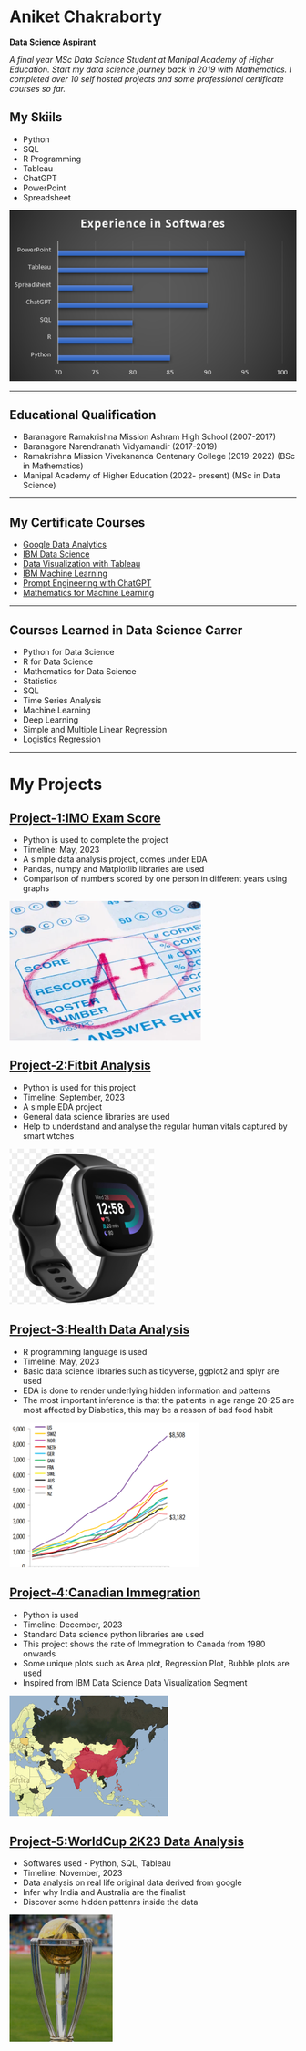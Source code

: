 # Aniket Chakraborty
**Data Science Aspirant**

*A final year MSc Data Science Student at Manipal Academy of Higher Education. Start my data science journey back in 2019 with Mathematics. I completed over 10 self hosted projects and some professional certificate courses so far.*

## My Skiils
* Python
* SQL
* R Programming
* Tableau                  
* ChatGPT
* PowerPoint
* Spreadsheet

![](/Images/exp.png)

---
## Educational Qualification
* Baranagore Ramakrishna Mission Ashram High School (2007-2017)
* Baranagore Narendranath Vidyamandir (2017-2019)
* Ramakrishna Mission Vivekananda Centenary College (2019-2022) (BSc in Mathematics)
* Manipal Academy of Higher Education (2022- present) (MSc in Data Science)

---

## My Certificate Courses
* [Google Data Analytics](https://coursera.org/share/325eaea972d31c617778dcd7c9e33cc8)
* [IBM Data Science](https://coursera.org/share/eea5f1f394825196224272173462db55)
* [Data Visualization with Tableau](https://coursera.org/share/019269f8dec934e8d45cc1c55a9c78b7)
* [IBM Machine Learning](https://coursera.org/share/ed3b0d0f4b48062c3e91afe49a93f132)
* [Prompt Engineering with ChatGPT](https://coursera.org/share/813abbed6834a52c202dd6b84769f833)
* [Mathematics for Machine Learning](https://coursera.org/share/d9d89cd30c90f40245bd139712227dd4)

---

## Courses Learned in Data Science Carrer
* Python for Data Science
* R for Data Science
* Mathematics for Data Science
* Statistics
* SQL
* Time Series Analysis
* Machine Learning
* Deep Learning
* Simple and Multiple Linear Regression
* Logistics Regression

---

# My Projects

## [Project-1:IMO Exam Score](https://github.com/aniket-chakraborty2001/IMO-EXAM-SCORE.git)
* Python is used to complete the project
* Timeline: May, 2023
* A simple data analysis project, comes under EDA
* Pandas, numpy and Matplotlib libraries are used
* Comparison of numbers scored by one person in different years using graphs

![](/Images/Pro1.png)

## [Project-2:Fitbit Analysis](https://github.com/aniket-chakraborty2001/Fitbit-Analysis.git)
* Python is used for this project
* Timeline: September, 2023
* A simple EDA project
* General data science libraries are used
* Help to underdstand and analyse the regular human vitals captured by smart wtches

![](/Images/pro2.png)

## [Project-3:Health Data Analysis](https://github.com/aniket-chakraborty2001/Health_Data)
* R programming language is used
* Timeline: May, 2023
* Basic data science libraries such as tidyverse, ggplot2 and splyr are used
* EDA is done to render underlying hidden information and patterns
* The most important inference is that the patients in age range 20-25 are most affected by Diabetics, this may be a reason of bad food habit

![](/Images/pro3.png)

## [Project-4:Canadian Immegration](https://github.com/aniket-chakraborty2001/Canadian_Immigration_DV)
* Python is used
* Timeline: December, 2023
* Standard Data science python libraries are used
* This project shows the rate of Immegration to Canada from 1980 onwards
* Some unique plots such as Area plot, Regression Plot, Bubble plots are used
* Inspired from IBM Data Science Data Visualization Segment

![](/Images/Pro4.png)

## [Project-5:WorldCup 2K23 Data Analysis](https://github.com/aniket-chakraborty2001/CricketWorldCup2K23)
* Softwares used - Python, SQL, Tableau
* Timeline: November, 2023
* Data analysis on real life original data derived from google
* Infer why India and Australia are the finalist
* Discover some hidden pattenrs inside the data

![](/Images/pro5.png)
